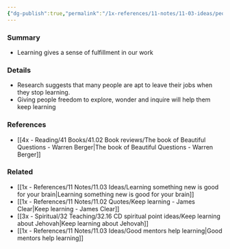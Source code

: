 ```yaml
---
{"dg-publish":true,"permalink":"/1x-references/11-notes/11-03-ideas/people-feel-fulfilled-in-their-work-when-they-are-learning/","title":"People feel fulfilled in their work when they are learning"}
---
```



### Summary
- Learning gives a sense of fulfillment in our work

### Details
- Research suggests that many people are apt to leave their jobs when they stop learning.
- Giving people freedom to explore, wonder and inquire will help them keep learning

### References
- [[4x - Reading/41 Books/41.02 Book reviews/The book of Beautiful Questions - Warren Berger\|The book of Beautiful Questions - Warren Berger]]

### Related
- [[1x - References/11 Notes/11.03 Ideas/Learning something new is good for your brain\|Learning something new is good for your brain]]
- [[1x - References/11 Notes/11.02 Quotes/Keep learning - James Clear\|Keep learning - James Clear]]
- [[3x - Spiritual/32 Teaching/32.16 CD spiritual point ideas/Keep learning about Jehovah\|Keep learning about Jehovah]]
- [[1x - References/11 Notes/11.03 Ideas/Good mentors help learning\|Good mentors help learning]]